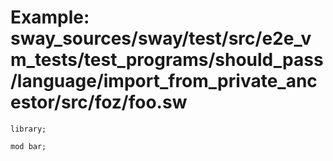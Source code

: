 # Example: sway_sources/sway/test/src/e2e_vm_tests/test_programs/should_pass/language/import_from_private_ancestor/src/foz/foo.sw

```sway
library;

mod bar;

```
